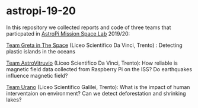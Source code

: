 # astropi-19-20

In this repository we collected reports and code of three teams that particpated in [AstroPi Mission Space Lab](https://astro-pi.org/missions/space-lab/) 2019/20:

[Team Greta in The Space](gretainthespace) (Liceo Scientifico Da Vinci, Trento) : Detecting plastic islands in the oceans

[Team AstroVitruvio](astrovitruvio) (Liceo Scientifico Da Vinci, Trento): How reliable is magnetic field data collected from Raspberry Pi on the ISS? Do earthquakes influence magnetic field?

[Team Urano](uranoteam) (Liceo Scientifico Galilei, Trento): What is the impact of human interventaion on environment? Can we detect deforestation and shrinking lakes?

